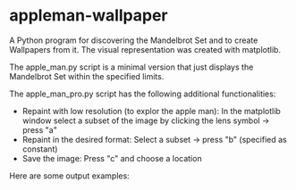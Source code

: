 # appleman-wallpaper
A Python program for discovering the Mandelbrot Set and to create Wallpapers from it.
The visual representation was created with matplotlib.

The apple_man.py script is a minimal version that just displays the Mandelbrot Set within the specified limits.

The apple_man_pro.py script has the following additional functionalities:
- Repaint with low resolution (to explor the apple man): In the matplotlib window select a subset of the image by clicking the lens symbol -> press "a"
- Repaint in the desired format: Select a subset -> press "b" (specified as constant)
- Save the image: Press "c" and choose a location

Here are some output examples:
